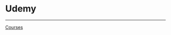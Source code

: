 # Udemy

---

[Courses](Udemy%2004322f25d83d4faf94d733c943404614/Courses%20fdb7f913c42744daab78eb927a259fe0.csv)
